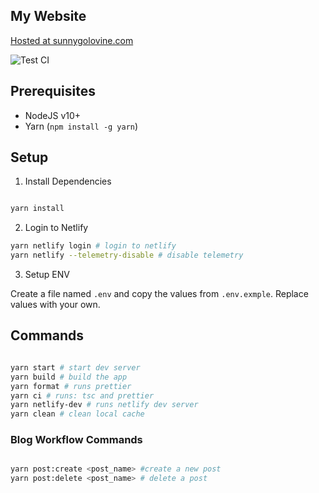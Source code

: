 ## My Website

[Hosted at sunnygolovine.com](https://sunnygolovine.com)

![Test CI](https://github.com/sgolovine/sunnygolovine.com/workflows/Test%20CI/badge.svg)

## Prerequisites

- NodeJS v10+
- Yarn (`npm install -g yarn`)

## Setup

1. Install Dependencies

```bash

yarn install

```

2. Login to Netlify

```bash
yarn netlify login # login to netlify
yarn netlify --telemetry-disable # disable telemetry

```

3. Setup ENV

Create a file named `.env` and copy the values from `.env.exmple`. Replace values with your own.

## Commands

```bash

yarn start # start dev server
yarn build # build the app
yarn format # runs prettier
yarn ci # runs: tsc and prettier
yarn netlify-dev # runs netlify dev server
yarn clean # clean local cache

```

### Blog Workflow Commands

```bash

yarn post:create <post_name> #create a new post
yarn post:delete <post_name> # delete a post

```
